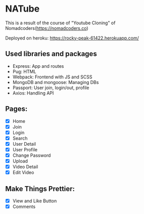 # NATube

This is a result of the course of "Youtube Cloning" of Nomadcoders(https://nomadcoders.co)

Deployed on heroku: https://rocky-peak-61422.herokuapp.com/

## Used libraries and packages

- Express: App and routes
- Pug: HTML
- Webpack: Frontend with JS and SCSS
- MongoDB and mongoose: Managing DBs
- Passport: User join, login/out, profile
- Axios: Handling API

## Pages:

- [x] Home
- [x] Join
- [x] Login
- [x] Search
- [x] User Detail
- [x] User Profile
- [x] Change Password
- [x] Upload
- [x] Video Detail
- [x] Edit Video

## Make Things Prettier:

- [x] View and Like Button
- [x] Comments

